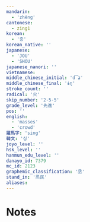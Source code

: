 ```yaml
---
mandarin:
  - 'zhēng'
cantonese:
  - zing1
korean:
  - '증'
korean_native: ''
japanese:
  - 'JOU'
  - 'SHOU'
japanese_nanori: ''
vietnamese:
middle_chinese_initial: 'd͡ʑ'
middle_chinese_final: 'ɨŋ'
stroke_count: ''
radical: '火'
skip_number: '2-5-5'
grade_level: '先進'
pos: ''
english:
  - 'masses'
  - 'crowd'
羅馬字: 'sing'
韓文: '싱'
joyo_level: ''
hsk_level: ''
hanmun_edu_level: ''
danayo_id: 7379
mc_id: 2123
graphemic_classification: '丞'
stand_in: '烝民'
aliases:
---
```


# Notes
